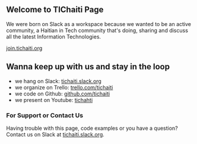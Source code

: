 ## Welcome to TIChaiti Page

We were born on Slack as a workspace because we wanted to be an active community, a Haitian in Tech community that's doing, sharing and discuss all the latest Information Technologies.

[join.tichaiti.org](http://join.tichaiti.org)

## Wanna keep up with us and stay in the loop

- we hang on Slack: [tichaiti.slack.org](http://join.tichaiti.org)
- we organize on Trello: [trello.com/tichaiti](https://trello.com/tichaiti)
- we code on Github: [github.com/tichaiti](https://github.com/tichaiti)
- we present on Youtube: [tichahti](https://www.youtube.com/channel/UC7HPriaqy3rYKrsqWOxKqEQ)

### For Support or Contact Us

Having trouble with this page, code examples or you have a question? Contact us on Slack at [tichaiti.slack.org](http://join.tichaiti.org).

